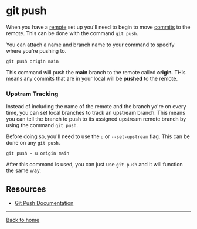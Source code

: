 # git push

When you have a [remote](./REMOTE.md) set up you'll need to begin to move [commits](./COMMIT.md) to the remote. This can be done with the command `git push`. 

You can attach a name and branch name to your command to specify where you're pushing to. 

```
git push origin main
```

This command will push the **main** branch to the remote called **origin**. THis means any commits that are in your local will be **pushed** to the remote. 

### Upstram Tracking 

Instead of including the name of the remote and the branch yo're on every time, you can set local branches to track an upstream branch. This means you can tell the branch to push to its assigned upstream remote branch by using the command `git push`. 

Before doing so, you'll need to use the `u` or `--set-upstream` flag. This can be done on any `git push`.

```
git push - u origin main
```

After this command is used, you can just use `git push` and it will function the same way. 

## Resources

- [Git Push Documentation](https://git-scm.com/docs/git-push)

---

[Back to home](../README.md) 
